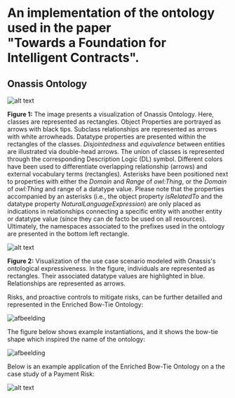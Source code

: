 # An implementation of the ontology used in the paper <br/> "Towards a Foundation for Intelligent Contracts".

## Onassis Ontology 

![alt text](https://github.com/onassisontology/onassisontology/blob/main/img/Onassis-Onassis.drawio.png)

**Figure 1:** The image presents a visualization of Onassis Ontology. Here, classes are represented as rectangles. Object Properties are portrayed as arrows with black tips. Subclass relationships are represented as arrows with white arrowheads. Datatype properties are presented within the rectangles of the classes. *Disjointedness* and *equivalence* between entities are illustrated via double-head arrows. The union of classes is represented through the corresponding Description Logic (DL) symbol. Different colors have been used to differentiate overlapping relationship (arrows) and external vocabulary terms (rectangles). Asterisks have been positioned next to properties with either the *Domain* and *Range* of *owl:Thing*, or the *Domain* of *owl:Thing* and range of a datatype value. Please note that the properties accompanied by an asterisks (i.e., the object property *isRelatedTo* and the datatype property *NaturalLanguageExpression*) are only placed as indications in relationships connecting a specific entity with another entity or datatype value (since they can de facto be used on all resources). Ultimately, the namespaces associated to the prefixes used in the ontology are presented in the bottom left rectangle.

![alt text](https://github.com/onassisontology/onassisontology/blob/main/img/LegalContract-Page-4.drawio.png)

**Figure 2:** Visualization of the use case scenario modeled with Onassis's ontological expressiveness. In the figure, individuals are represented as rectangles. Their associated datatype values are highlighted in blue. Relationships are represented as arrows.

Risks, and proactive controls to mitigate risks, can be further detailled and represented in the Enriched Bow-Tie Ontology:

![afbeelding](https://user-images.githubusercontent.com/89925569/228222956-597c0495-baef-4703-8411-bcb44c5603c8.png)

The figure below shows example instantiations, and it shows the bow-tie shape which inspired the name of the ontology:

![afbeelding](https://user-images.githubusercontent.com/89925569/228223421-97f4377d-c70c-47b1-ba86-33e24e8c36b1.png)

Below is an example application of the Enriched Bow-Tie Ontology on a the case study of a Payment Risk:

![alt text](https://github.com/onassisontology/onassisontology/blob/main/img/Visualisation.png)
